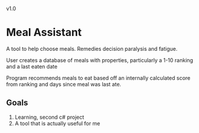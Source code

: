v1.0
# Meal Assistant
A tool to help choose meals. Remedies decision paralysis and fatigue.

User creates a database of meals with properties, particularly a 1-10 ranking and a last eaten date

Program recommends meals to eat based off an internally calculated score from ranking and days since meal was last ate.

## Goals
1. Learning, second c# project
2. A tool that is actually useful for me
